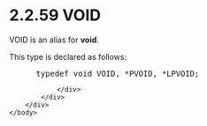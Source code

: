 <html dir="LTR" xmlns:mshelp="http://msdn.microsoft.com/mshelp" xmlns:ddue="http://ddue.schemas.microsoft.com/authoring/2003/5" xmlns:xlink="http://www.w3.org/1999/xlink" xmlns:tool="http://www.microsoft.com/tooltip">
    <head>
        <meta http-equiv="Content-Type" content="text/html; CHARSET=utf-8"></meta>
        <meta name="save" content="history"></meta>
        <title>2.2.59 VOID</title>
        <xml>
            <mshelp:toctitle title="2.2.59 VOID"></mshelp:toctitle>
            <mshelp:rltitle title="[MS-DTYP]: VOID"></mshelp:rltitle>
            <mshelp:keyword index="A" term="c0b7741b-f577-4eed-aff3-2e909df10a4d"></mshelp:keyword>
            <mshelp:attr name="DCSext.ContentType" value="open specification"></mshelp:attr>
            <mshelp:attr name="AssetID" value="c0b7741b-f577-4eed-aff3-2e909df10a4d"></mshelp:attr>
            <mshelp:attr name="TopicType" value="kbRef"></mshelp:attr>
            <mshelp:attr name="DCSext.Title" value="[MS-DTYP]: VOID" />
        </xml>
    </head>
    <body>
        <div id="header">
            <h1 class="heading">2.2.59 VOID</h1>
        </div>
        <div id="mainSection">
            <div id="mainBody">
                <div id="allHistory" class="saveHistory"></div>
                <div id="sectionSection0" class="section" name="collapseableSection">
                    

<p>VOID is an alias for <b>void</b>.</p>

<p>This type is declared as follows:</p>

<dl>
<dd>
<div><pre> typedef void VOID, *PVOID, *LPVOID;
</pre></div>
</dd></dl>


                </div>
            </div>
        </div>
    </body>
</html>